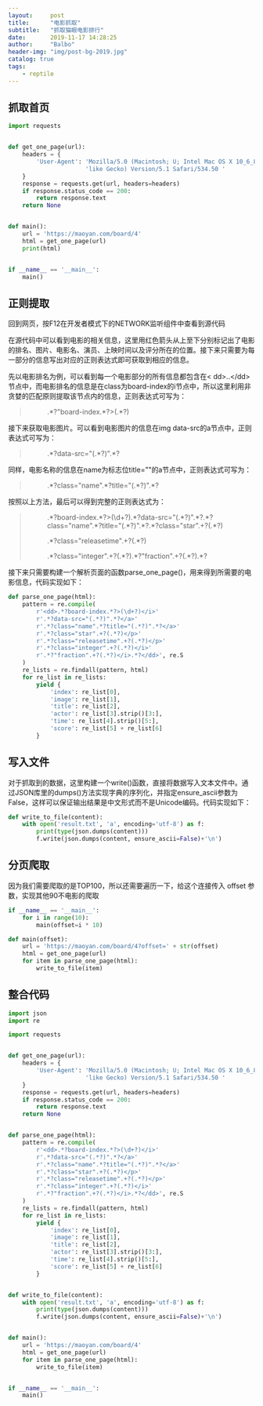 ```yaml
---
layout:     post
title:      "电影抓取"
subtitle:   "抓取猫眼电影排行"
date:       2019-11-17 14:28:25
author:     "Balbo"
header-img: "img/post-bg-2019.jpg"
catalog: true
tags:
    - reptile
---
```

## 抓取首页
```python
import requests


def get_one_page(url):
    headers = {
        'User-Agent': 'Mozilla/5.0 (Macintosh; U; Intel Mac OS X 10_6_8; en-us) AppleWebKit/534.50 (KHTML, '
                      'like Gecko) Version/5.1 Safari/534.50 '
    }
    response = requests.get(url, headers=headers)
    if response.status_code == 200:
        return response.text
    return None


def main():
    url = 'https://maoyan.com/board/4'
    html = get_one_page(url)
    print(html)


if __name__ == '__main__':
    main()
```
## 正则提取
回到网页，按F12在开发者模式下的NETWORK监听组件中查看到源代码

在源代码中可以看到电影的相关信息，这里用红色箭头从上至下分别标记出了电影的排名、图片、电影名、演员、上映时间以及评分所在的位置。接下来只需要为每一部分的信息写出对应的正则表达式即可获取到相应的信息。

先以电影排名为例，可以看到每一个电影部分的所有信息都包含在< dd>..<\/dd>节点中，而电影排名的信息是在class为board-index的i节点中，所以这里利用非贪婪的匹配原则提取该节点内的信息，正则表达式可写为：

> <dd>.*?"board-index.*?>(.*?)</i>

接下来获取电影图片。可以看到电影图片的信息在img data-src的a节点中，正则表达式可写为：

> <dd>.*?data-src="(.*?)".*?</a>

同样，电影名称的信息在name为标志位title=""的a节点中，正则表达式可写为：

> <dd>.*?class="name".*?title="(.*?)".*?</a>

按照以上方法，最后可以得到完整的正则表达式为：

><dd>.*?board-index.*?>(\d+?)</i>.*?data-src="(.*?)".*?</a>.*?class="name".*?title="(.*?)".*?</a>.*?class="star".+?(.*?)</p>.*?class="releasetime".+?(.*?)</p>.*?class="integer".+?(.*?)</i>.*?"fraction".+?(.*?)</i>.*?</dd>

接下来只需要构建一个解析页面的函数parse_one_page()，用来得到所需要的电影信息，代码实现如下：
```python
def parse_one_page(html):
    pattern = re.compile(
        r'<dd>.*?board-index.*?>(\d+?)</i>'
        r'.*?data-src="(.*?)".*?</a>'
        r'.*?class="name".*?title="(.*?)".*?</a>'
        r'.*?class="star".+?(.*?)</p>'
        r'.*?class="releasetime".+?(.*?)</p>'
        r'.*?class="integer".+?(.*?)</i>'
        r'.*?"fraction".+?(.*?)</i>.*?</dd>', re.S
    )
    re_lists = re.findall(pattern, html)
    for re_list in re_lists:
        yield {
            'index': re_list[0],
            'image': re_list[1],
            'title': re_list[2],
            'actor': re_list[3].strip()[3:],
            'time': re_list[4].strip()[5:],
            'score': re_list[5] + re_list[6]
        }
```

## 写入文件
对于抓取到的数据，这里构建一个write()函数，直接将数据写入文本文件中。通过JSON库里的dumps()方法实现字典的序列化，并指定ensure_ascii参数为False，这样可以保证输出结果是中文形式而不是Unicode编码。代码实现如下：

```python
def write_to_file(content):
    with open('result.txt', 'a', encoding='utf-8') as f:
        print(type(json.dumps(content)))
        f.write(json.dumps(content, ensure_ascii=False)+'\n')
```
## 分页爬取
因为我们需要爬取的是TOP100，所以还需要遍历一下，给这个连接传入 offset 参数，实现其他90不电影的爬取
```python
if __name__ == '__main__':
    for i in range(10):
        main(offset=i * 10)
```
```python
def main(offset):
    url = 'https://maoyan.com/board/4?offset=' + str(offset)
    html = get_one_page(url)
    for item in parse_one_page(html):
        write_to_file(item)
```

## 整合代码
```python
import json
import re

import requests


def get_one_page(url):
    headers = {
        'User-Agent': 'Mozilla/5.0 (Macintosh; U; Intel Mac OS X 10_6_8; en-us) AppleWebKit/534.50 (KHTML, '
                      'like Gecko) Version/5.1 Safari/534.50 '
    }
    response = requests.get(url, headers=headers)
    if response.status_code == 200:
        return response.text
    return None


def parse_one_page(html):
    pattern = re.compile(
        r'<dd>.*?board-index.*?>(\d+?)</i>'
        r'.*?data-src="(.*?)".*?</a>'
        r'.*?class="name".*?title="(.*?)".*?</a>'
        r'.*?class="star".+?(.*?)</p>'
        r'.*?class="releasetime".+?(.*?)</p>'
        r'.*?class="integer".+?(.*?)</i>'
        r'.*?"fraction".+?(.*?)</i>.*?</dd>', re.S
    )
    re_lists = re.findall(pattern, html)
    for re_list in re_lists:
        yield {
            'index': re_list[0],
            'image': re_list[1],
            'title': re_list[2],
            'actor': re_list[3].strip()[3:],
            'time': re_list[4].strip()[5:],
            'score': re_list[5] + re_list[6]
        }


def write_to_file(content):
    with open('result.txt', 'a', encoding='utf-8') as f:
        print(type(json.dumps(content)))
        f.write(json.dumps(content, ensure_ascii=False)+'\n')


def main():
    url = 'https://maoyan.com/board/4'
    html = get_one_page(url)
    for item in parse_one_page(html):
        write_to_file(item)


if __name__ == '__main__':
    main()
```
